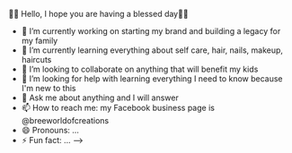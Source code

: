 👋🏾 Hello, I hope you are having a blessed day🙏🏾

- 🔭 I’m currently working on starting my brand and building a legacy for my family 
- 🌱 I’m currently learning everything about self care, hair, nails, makeup, haircuts 
- 👯 I’m looking to collaborate on anything that will benefit my kids 
- 🤔 I’m looking for help with learning everything I need to know because I'm new to this 
- 💬 Ask me about anything and I will answer
- 📫 How to reach me: my Facebook business page is @breeworldofcreations
- 😄 Pronouns: ...
- ⚡ Fun fact: ...
-->
